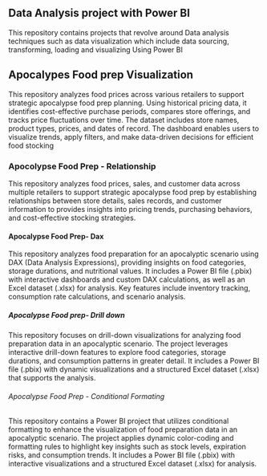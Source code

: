 ## Data Analysis project with Power BI
This repository contains projects that revolve around Data analysis techniques such as data visualization which include data sourcing, transforming, loading and visualizing Using Power BI
## Apocalypes Food prep Visualization
This repository analyzes food prices across various retailers to support strategic apocalypse food prep planning. Using historical pricing data, it identifies cost-effective purchase periods, compares store offerings, and tracks price fluctuations over time. The dataset includes store names, product types, prices, and dates of record. The dashboard enables users to visualize trends, apply filters, and make data-driven decisions for efficient food stocking
### Apocolypse Food Prep - Relationship
This repository analyzes food prices, sales, and customer data across multiple retailers to support strategic apocalypse food prep by establishing relationships between store details, sales records, and customer information to provides insights into pricing trends, purchasing behaviors, and cost-effective stocking strategies.
#### Apocalypse Food Prep- Dax
This repository analyzes food preparation for an apocalyptic scenario using DAX (Data Analysis Expressions), providing insights on food categories, storage durations, and nutritional values. It includes a Power BI file (.pbix) with interactive dashboards and custom DAX calculations, as well as an Excel dataset (.xlsx) for analysis. Key features include inventory tracking, consumption rate calculations, and scenario analysis.
##### Apocalypse Food prep- Drill down
This repository focuses on drill-down visualizations for analyzing food preparation data in an apocalyptic scenario. The project leverages interactive drill-down features to explore food categories, storage durations, and consumption patterns in greater detail. It includes a Power BI file (.pbix) with dynamic visualizations and a structured Excel dataset (.xlsx) that supports the analysis.
###### Apocalypse Food Prep - Conditional Formating 
This repository contains a Power BI project that utilizes conditional formatting to enhance the visualization of food preparation data in an apocalyptic scenario. The project applies dynamic color-coding and formatting rules to highlight key insights such as stock levels, expiration risks, and consumption trends. It includes a Power BI file (.pbix) with interactive visualizations and a structured Excel dataset (.xlsx) for analysis.
